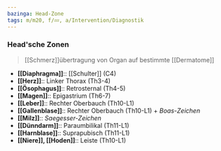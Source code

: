 ```yaml
---
bazinga: Head-Zone
tags: m/m20, f/💤, a/Intervention/Diagnostik
---
```

### Head'sche Zonen
> [[Schmerz]]übertragung von Organ auf bestimmte [[Dermatome]]
- **[[Diaphragma]]**:: [[Schulter]] (C4)
- **[[Herz]]**:: Linker Thorax (Th3-4)
- **[[Ösophagus]]**:: Retrosternal (Th4-5)
- **[[Magen]]**:: Epigastrium (Th6-7)
- **[[Leber]]**:: Rechter Oberbauch (Th10-L1)
- **[[Gallenblase]]**:: Rechter Oberbauch (Th10-L1) + *Boas-Zeichen*
- **[[Milz]]**:: *Saegesser-Zeichen*
- **[[Dünndarm]]**:: Paraumbilikal (Th11-L1)
- **[[Harnblase]]**:: Suprapubisch (Th11-L1)
- **[[Niere]], [[Hoden]]**:: Leiste (Th10-L1)